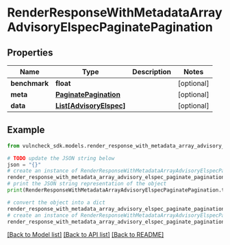 # RenderResponseWithMetadataArrayAdvisoryElspecPaginatePagination


## Properties

Name | Type | Description | Notes
------------ | ------------- | ------------- | -------------
**benchmark** | **float** |  | [optional] 
**meta** | [**PaginatePagination**](PaginatePagination.md) |  | [optional] 
**data** | [**List[AdvisoryElspec]**](AdvisoryElspec.md) |  | [optional] 

## Example

```python
from vulncheck_sdk.models.render_response_with_metadata_array_advisory_elspec_paginate_pagination import RenderResponseWithMetadataArrayAdvisoryElspecPaginatePagination

# TODO update the JSON string below
json = "{}"
# create an instance of RenderResponseWithMetadataArrayAdvisoryElspecPaginatePagination from a JSON string
render_response_with_metadata_array_advisory_elspec_paginate_pagination_instance = RenderResponseWithMetadataArrayAdvisoryElspecPaginatePagination.from_json(json)
# print the JSON string representation of the object
print(RenderResponseWithMetadataArrayAdvisoryElspecPaginatePagination.to_json())

# convert the object into a dict
render_response_with_metadata_array_advisory_elspec_paginate_pagination_dict = render_response_with_metadata_array_advisory_elspec_paginate_pagination_instance.to_dict()
# create an instance of RenderResponseWithMetadataArrayAdvisoryElspecPaginatePagination from a dict
render_response_with_metadata_array_advisory_elspec_paginate_pagination_from_dict = RenderResponseWithMetadataArrayAdvisoryElspecPaginatePagination.from_dict(render_response_with_metadata_array_advisory_elspec_paginate_pagination_dict)
```
[[Back to Model list]](../README.md#documentation-for-models) [[Back to API list]](../README.md#documentation-for-api-endpoints) [[Back to README]](../README.md)


